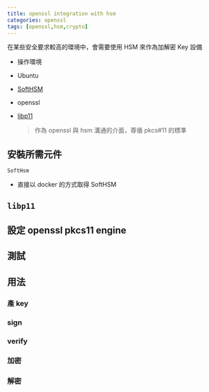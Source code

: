```yaml
---
title: openssl integration with hsm
categories: openssl
tags: [openssl,hsm,crypto]
---
```


在某些安全要求較高的環境中，會需要使用 HSM 來作為加解密 Key 設備

- 操作環境

- Ubuntu

- [SoftHSM](https://www.opendnssec.org/softhsm/)

- openssl

- [libp11](https://github.com/OpenSC/libp11)
    > 作為 openssl 與 hsm 溝通的介面，尊循 pkcs#11 的標準

## 安裝所需元件

`SoftHsm`
- 直接以 docker 的方式取得 SoftHSM

`libp11`
- 



## 設定 openssl pkcs11 engine



## 測試

## 用法

### 產 key

### sign 

### verify

### 加密

### 解密

